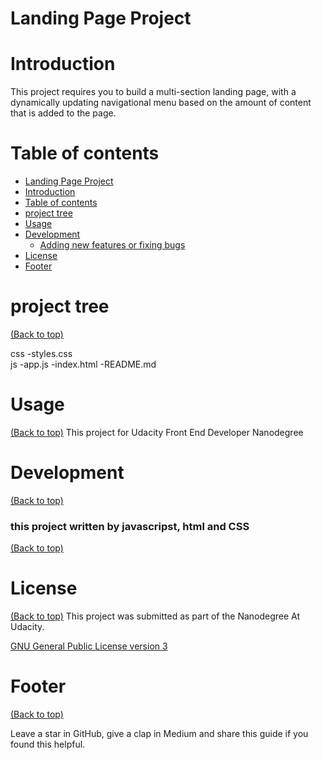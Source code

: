 
# Landing Page Project



# Introduction
This project requires you to build a multi-section landing page, with a dynamically updating navigational menu based on the amount of content that is added to the page.


# Table of contents



- [Landing Page Project](#project-title)
- [Introduction](#Introduction)
- [Table of contents](#table-of-contents)
- [project tree ](#installation)
- [Usage](#usage)
- [Development](#development)
    - [Adding new features or fixing bugs](#adding-new-features-or-fixing-bugs)
- [License](#license)
- [Footer](#footer)

# project tree 
[(Back to top)](#table-of-contents)

css
    -styles.css    
js
    -app.js
-index.html
-README.md


# Usage
[(Back to top)](#table-of-contents)
This project for Udacity Front End Developer Nanodegree


# Development
[(Back to top)](#table-of-contents)



### this project written by javascripst, html and CSS
[(Back to top)](#table-of-contents)



# License
[(Back to top)](#table-of-contents)
This project was submitted as part of the Nanodegree At Udacity.


[GNU General Public License version 3](https://opensource.org/licenses/GPL-3.0)

# Footer
[(Back to top)](#table-of-contents)


Leave a star in GitHub, give a clap in Medium and share this guide if you found this helpful.


